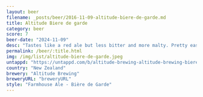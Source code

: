 ```yaml
---
layout: beer
filename: _posts/beer/2016-11-09-altitude-biere-de-garde.md
title: Altitude Biere de garde
category: beer
score: 7
beer-date: "2024-11-09"
desc: "Tastes like a red ale but less bitter and more malty. Pretty easy drinking but no big flavours"
permalink: /beer/:title.html
img: /img/list/altitude-biere-de-garde.jpeg
untappd: "https://untappd.com/b/altitude-brewing-altitude-brewing-biere-de-garde/5936246"
country: "New Zealand"
brewery: "Altitude Brewing"
breweryURL: "breweryURL"
style: "Farmhouse Ale - Bière de Garde"
---
```

